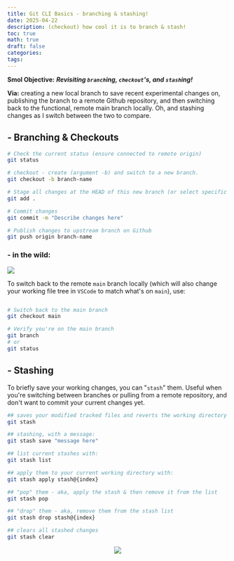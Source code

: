 ```yaml
---
title: Git CLI Basics - branching & stashing!
date: 2025-04-22
description: (checkout) how cool it is to branch & stash!
toc: true
math: true
draft: false
categories: 
tags:
---
```

**Smol Objective:** ***Revisiting `branch`ing, `checkout`'s, and `stash`ing!***

**Via:** creating a new local branch to save recent experimental changes on, publishing the branch to a remote Github repository, and then switching back to the functional, remote main branch locally. Oh, and stashing changes as I switch between the two to compare.

## - Branching & Checkouts

``` bash
# Check the current status (ensure connected to remote origin)
git status                      

# checkout - create (argument -b) and switch to a new branch.
git checkout -b branch-name 

# Stage all changes at the HEAD of this new branch (or select specific files/changes by specifying them, instead of '.')
git add .

# Commit changes
git commit -m "Describe changes here" 

# Publish changes to upstream branch on Github
git push origin branch-name
```
### - in the wild:
![](/posts/15/Screenshot%202025-04-22%20at%203.13.48%20pm.png)

To switch back to the remote `main` branch locally (which will also change your working file tree in `VSCode` to match what's on `main`), use:

``` bash

# Switch back to the main branch
git checkout main

# Verify you're on the main branch
git branch                      
# or
git status          

```

## - Stashing
To briefly save your working changes, you can "`stash`" them. Useful when you're switching between branches or pulling from a remote repository, and don't want to commit your current changes yet.

``` bash
## saves your modified tracked files and reverts the working directory to match the HEAD commit (a pointer indicating the current commit your directory is based on).
git stash 

## stashing, with a message:
git stash save "message here"

## list current stashes with:
git stash list

## apply them to your current working directory with:
git stash apply stash@{index}

## "pop" them - aka, apply the stash & then remove it from the list
git stash pop 

## "drop" them - aka, remove them from the stash list
git stash drop stash@{index}

## clears all stashed changes
git stash clear
```

<div style="text-align: center">
   <img src="https://c.tenor.com/ZAbjZRK0U1sAAAAd/tenor.gif" style="max-width: 400px; max-height: 300px"></img></div>